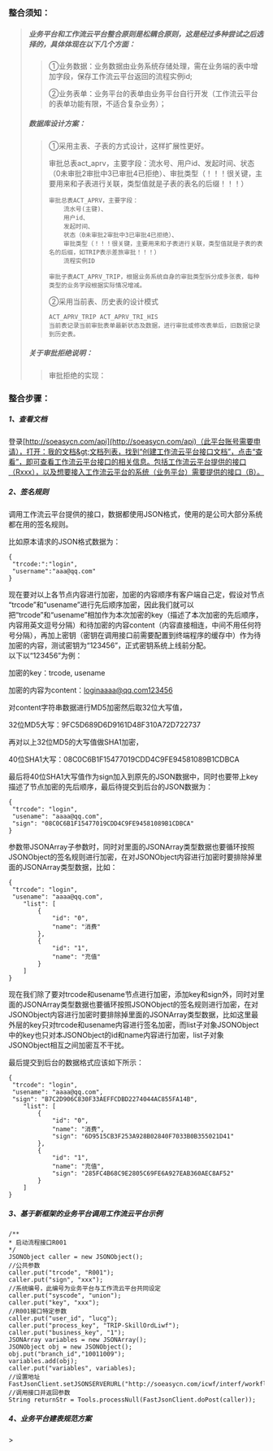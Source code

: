 ### 整合须知：

> ##### 业务平台和工作流云平台整合原则是松耦合原则，这是经过多种尝试之后选择的，具体体现在以下几个方面：
>
> > ①业务数据：业务数据由业务系统存储处理，需在业务端的表中增加字段，保存工作流云平台返回的流程实例id;
> >
> > ②业务表单：业务平台的表单由业务平台自行开发（工作流云平台的表单功能有限，不适合复杂业务）；
>
> ##### 数据库设计方案：
>
> > ①采用主表、子表的方式设计，这样扩展性更好。
> >
> > 审批总表act\_aprv，主要字段：流水号、用户id、发起时间、状态（0未审批2审批中3已审批4已拒绝）、审批类型（！！！很关键，主要用来和子表进行关联，类型值就是子表的表名的后缀！！！）
> >
> > ```
> > 审批总表ACT_APRV，主要字段：
> >     流水号(主键)、
> >     用户id、
> >     发起时间、
> >     状态（0未审批2审批中3已审批4已拒绝）、
> >     审批类型（！！！很关键，主要用来和子表进行关联，类型值就是子表的表名的后缀，如TRIP表示差旅审批！！！）
> >     流程实例ID
> >
> > 审批子表ACT_APRV_TRIP，根据业务系统自身的审批类型拆分成多张表，每种类型的业务字段根据实际情况增减。
> > ```
> >
> > ②采用当前表、历史表的设计模式
> >
> > ```
> > ACT_APRV_TRIP ACT_APRV_TRI_HIS
> > 当前表记录当前审批表单最新状态及数据，进行审批或修改表单后，旧数据记录到历史表。
> > ```
>
> ##### 关于审批拒绝说明：
>
> > 审批拒绝的实现：

### 整合步骤：

##### 1、查看文档

登录[http://soeasycn.com/api](http://soeasycn.com/api)（此平台账号需要申请），打开：我的文档&gt;文档列表，找到“创建工作流云平台接口文档”，点击“查看”，即可查看工作流云平台接口的相关信息。包括工作流云平台提供的接口（Rxxx），以及想要接入工作流云平台的系统（业务平台）需要提供的接口（B）。

##### 2、签名规则

调用工作流云平台提供的接口，数据都使用JSON格式，使用的是公司大部分系统都在用的签名规则。

比如原本请求的JSON格式数据为：

```
{
 "trcode:":"login",
 "username":"aaa@qq.com"
}
```

现在要对以上各节点内容进行加密，加密的内容顺序有客户端自己定，假设对节点  
“trcode”和“usename”进行先后顺序加密，因此我们就可以把“trcode”和“usename”相加作为本次加密的key（描述了本次加密的先后顺序，内容用英文逗号分隔）和待加密的内容content（内容直接相连，中间不用任何符号分隔），再加上密钥（密钥在调用接口前需要配置到终端程序的缓存中）作为待加密的内容，测试密钥为“123456”，正式密钥系统上线前分配。  
以下以“123456”为例：

加密的key：trcode, usename

加密的内容为content：loginaaaa@qq.com123456

对content字符串数据进行MD5加密然后取32位大写值，

32位MD5大写：9FC5D689D6D9161D48F310A72D722737

再对以上32位MD5的大写值做SHA1加密，

40位SHA1大写：08C0C6B1F15477019CDD4C9FE94581089B1CDBCA

最后将40位SHA1大写值作为sign加入到原先的JSON数据中，同时也要带上key描述了节点加密的先后顺序，最后待提交到后台的JSON数据为：

```
{
 "trcode": "login", 
 "usename": "aaaa@qq.com", 
 "sign": "08C0C6B1F15477019CDD4C9FE94581089B1CDBCA"
}
```

参数带JSONArray子参数时，同时对里面的JSONArray类型数据也要循环按照JSONObject的签名规则进行加密，在对JSONObject内容进行加密时要排除掉里面的JSONArray类型数据，比如：

```
{
 "trcode": "login", 
 "usename": "aaaa@qq.com",
    "list": [
        {
            "id": "0", 
            "name": "消费"
        }, 
        {
            "id": "1", 
            "name": "充值"
        }
    ]
}
```

现在我们除了要对trcode和usename节点进行加密，添加key和sign外，同时对里面的JSONArray类型数据也要循环按照JSONObject的签名规则进行加密，在对JSONObject内容进行加密时要排除掉里面的JSONArray类型数据，比如这里最外层的key只对trcode和usename内容进行签名加密，而list子对象JSONObject中的key也只对本JSONObject的id和name内容进行加密，list子对象JSONObject相互之间加密互不干扰。

最后提交到后台的数据格式应该如下所示：

```
{
 "trcode": "login", 
 "usename": "aaaa@qq.com", 
 "sign": "B7C2D906C830F33AEFFCDBD2274044AC855FA14B",
    "list": [
        {
            "id": "0", 
            "name": "消费", 
            "sign": "6D9515CB3F253A928B02840F7033B0B355021D41"
        }, 
        {
            "id": "1", 
            "name": "充值", 
            "sign": "285FC4B68C9E2805C69FE6A927EAB360AEC8AF52"
        }
    ]
}
```

##### 3、基于新框架的业务平台调用工作流云平台示例

```
/** 
* 启动流程接口R001
*/
JSONObject caller = new JSONObject();
//公共参数
caller.put("trcode", "R001");
caller.put("sign", "xxx");
//系统编号，此编号为业务平台与工作流云平台共同设定
caller.put("syscode", "union");
caller.put("key", "xxx");
//R001接口特定参数
caller.put("user_id", "lucg");
caller.put("process_key", "TRIP-SkillOrdLiwf");
caller.put("business_key", "1");
JSONArray variables = new JSONArray();
JSONObject obj = new JSONObject();
obj.put("branch_id","10011009");
variables.add(obj);
caller.put("variables", variables);
//设置地址
FastJsonClient.setJSONSERVERURL("http://soeasycn.com/icwf/interf/workflow/R/R001");
//调用接口并返回参数
String returnStr = Tools.processNull(FastJsonClient.doPost(caller));
```

##### 4、业务平台建表规范方案

&gt;

